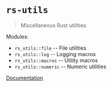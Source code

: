 # `rs-utils`

> Miscellaneous Rust utilities

Modules:

- `rs_utils::file`    -- File utilities
- `rs_utils::log`     -- Logging macros
- `rs_utils::macros`  -- Utility macros
- `rs_utils::numeric` -- Numeric utilities

[Documentation](https://spearman.github.io/rs-utils/rs_utils/index.html)
